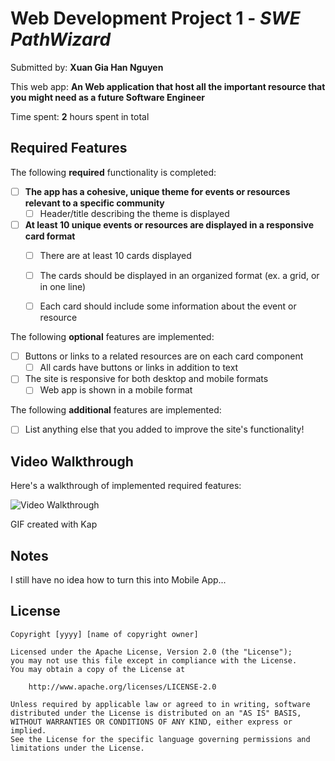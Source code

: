 # Web Development Project 1 - *SWE PathWizard*

Submitted by: **Xuan Gia Han Nguyen**

This web app: **An Web application that host all the important resource that you might need as a future Software Engineer**

Time spent: **2** hours spent in total

## Required Features

The following **required** functionality is completed:

- [ ] **The app has a cohesive, unique theme for events or resources relevant to a specific community**
  - [ ] Header/title describing the theme is displayed
- [ ] **At least 10 unique events or resources are displayed in a responsive card format**
  - [ ] There are at least 10 cards displayed 
  - [ ] The cards should be displayed in an organized format (ex. a grid, or in one line)
  - [ ] Each card should include some information about the event or resource


The following **optional** features are implemented:

- [ ] Buttons or links to a related resources are on each card component
  - [ ] All cards have buttons or links in addition to text
- [ ] The site is responsive for both desktop and mobile formats
  - [ ] Web app is shown in a mobile format

The following **additional** features are implemented:

* [ ] List anything else that you added to improve the site's functionality!

## Video Walkthrough

Here's a walkthrough of implemented required features:

<img src='http://i.imgur.com/link/to/your/gif/file.gif' title='Video Walkthrough' width='' alt='Video Walkthrough' />

GIF created with Kap

## Notes

I still have no idea how to turn this into Mobile App... 

## License

    Copyright [yyyy] [name of copyright owner]

    Licensed under the Apache License, Version 2.0 (the "License");
    you may not use this file except in compliance with the License.
    You may obtain a copy of the License at

        http://www.apache.org/licenses/LICENSE-2.0

    Unless required by applicable law or agreed to in writing, software
    distributed under the License is distributed on an "AS IS" BASIS,
    WITHOUT WARRANTIES OR CONDITIONS OF ANY KIND, either express or implied.
    See the License for the specific language governing permissions and
    limitations under the License.
